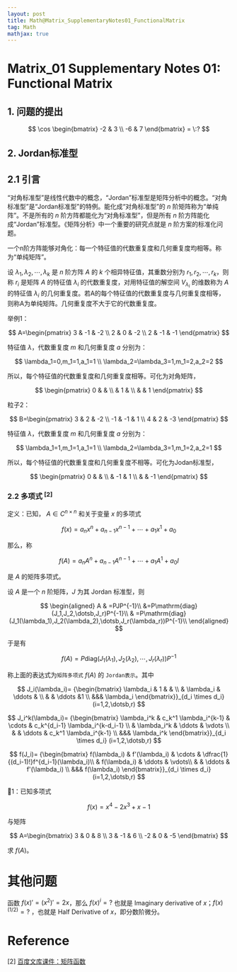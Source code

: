 ```yaml
---
layout: post
title: Math@Matrix_SupplementaryNotes01_FunctionalMatrix
tag: Math
mathjax: true
---
```


# Matrix_01 Supplementary Notes 01: Functional Matrix

## 1. 问题的提出

$$
\cos \begin{bmatrix}
-2 & 3 \\
-6 & 7
\end{bmatrix} = \:?
$$

## 2. Jordan标准型

## 2.1 引言

“对角标准型”是线性代数中的概念，“Jordan”标准型是矩阵分析中的概念。“对角标准型”是“Jordan标准型”的特例。能化成“对角标准型”的 $n$ 阶矩阵称为“单纯阵”。不是所有的 $n$ 阶方阵都能化为“对角标准型”，但是所有 $n$ 阶方阵能化成“Jordan”标准型。《矩阵分析》中一个重要的研究点就是 $n$ 阶方案的标准化问题。

一个n阶方阵能够对角化：每一个特征值的代数重复度和几何重复度均相等。称为“单纯矩阵”。

设 $\lambda_1,\lambda_2,\dotsb,\lambda_k$ 是 $n$ 阶方阵 $A$ 的 $k$ 个相异特征值，其重数分别为 $r_1,r_2,\dotsb,r_k$，则称 $r_i$ 是矩阵 $A$ 的特征值 $\lambda_i$ 的代数重复度，对用特征值的解空间 $V_{\lambda_i}$ 的维数称为 $A$ 的特征值 $\lambda_i$ 的几何重复度。若A的每个特征值的代数重复度与几何重复度相等，则称A为单纯矩阵。几何重复度不大于它的代数重复度。 

举例1：

$$
A=\begin{pmatrix}
3 & -1 & -2 \\
2 & 0 & -2 \\
2 & -1 & -1
\end{pmatrix}
$$

特征值 $\lambda$，代数重复度 $m$ 和几何重复度 $a$ 分别为：

$$
\lambda_1=0,m_1=1,a_1=1 \\
\lambda_2=\lambda_3=1,m_1=2,a_2=2
$$

所以，每个特征值的代数重复度和几何重复度相等。可化为对角矩阵，

$$
\begin{pmatrix}
0 &  &  \\
 & 1 &  \\
 &  & 1
\end{pmatrix}
$$

粒子2：

$$
B=\begin{pmatrix}
3 & 2 & -2 \\
-1 & -1 & 1 \\
4 & 2 & -3
\end{pmatrix}
$$

特征值 $\lambda$，代数重复度 $m$ 和几何重复度 $a$ 分别为：

$$
\lambda_1=1,m_1=1,a_1=1 \\
\lambda_2=\lambda_3=1,m_1=2,a_2=1
$$

所以，每个特征值的代数重复度和几何重复度不相等。可化为Jodan标准型，

$$
\begin{pmatrix}
0 &  &  \\
 & -1 & 1 \\
 &  & -1
\end{pmatrix}
$$

### 2.2 多项式 $^{[2]}$ 

定义：已知， $A \in C^{ n\times n}$ 和关于变量 $x$ 的多项式

$$
f(x) = a_nx^n+a_{n-1}x^{n-1}+\dotsb+a_{1}x^{1}+a_0
$$

那么，称

$$
f(A) = a_nA^n+a_{n-1}A^{n-1}+\dotsb+a_{1}A^{1}+a_0I
$$

是 $A$ 的矩阵多项式。

设 $A$ 是一个 $n$ 阶矩阵，$J$ 为其 Jordan 标准型，则

$$
\begin{aligned} A & =PJP^{-1}\\
&=P\mathrm{diag}(J_1,J_2,\dotsb,J_r)P^{-1}\\
& =P\mathrm{diag}(J_1(\lambda_1),J_2(\lambda_2),\dotsb,J_r(\lambda_r))P^{-1}\\
\end{aligned}
$$

于是有

$$
f(A)=P\mathrm{diag}(J_1(\lambda_1),J_2(\lambda_2),\dotsb,J_r(\lambda_r))P^{-1}
$$

称上面的表达式为`矩阵多项式` $f(A)$ 的 `Jordan表示`。其中

$$
J_i(\lambda_i)= {\begin{bmatrix}
\lambda_i & 1 &  & \\
 & \lambda_i & \ddots & \\
 & & \ddots &1 \\
 &&& \lambda_i
\end{bmatrix}}_{d_i \times d_i} (i=1,2,\dotsb,r)
$$

$$
J_i^k(\lambda_i)= {\begin{bmatrix}
\lambda_i^k & c_k^1 \lambda_i^{k-1} & \cdots   & c_k^{d_i-1} \lambda_i^{k-d_i-1} \\
 & \lambda_i^k & \ddots & \vdots \\
 & & \ddots & c_k^1 \lambda_i^{k-1} \\
 &&& \lambda_i^k
\end{bmatrix}}_{d_i \times d_i} (i=1,2,\dotsb,r)
$$

$$
f(J_i)= {\begin{bmatrix}
f(\lambda_i) & f'(\lambda_i) & \cdots  & \dfrac{1}{(d_i-1)!}f^{d_i-1}(\lambda_i)\\
 & f(\lambda_i) & \ddots & \vdots\\
 & & \ddots & f'(\lambda_i) \\
 &&& f(\lambda_i)
\end{bmatrix}}_{d_i \times d_i} (i=1,2,\dotsb,r)
$$

🌰1：已知多项式

$$
f(x)=x^4-2x^3+x-1
$$

与矩阵

$$
A=\begin{bmatrix}
3 & 0 & 8 \\
3 & -1 & 6 \\
-2 & 0 & -5
\end{bmatrix}
$$

求 $f(A)$。




# 其他问题

函数 $f(x)'=(x^2)'=2x$，那么 $f(x)^{i}=?$ 也就是 Imaginary derivative of $x$；$f(x)^{(1/2)}=?$ ，也就是 Half Derivative of $x$，即分数阶微分。 

# Reference

[2] [百度文库课件：矩阵函数]( https://wenku.baidu.com/view/91043fc74028915f804dc241.html?sxts=1573650251601 )